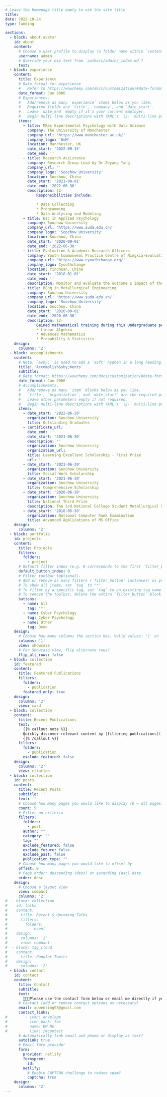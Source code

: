 ```yaml
---
# Leave the homepage title empty to use the site title
title:
date: 2022-10-24
type: landing

sections:
  - block: about.avatar
    id: about
    content:
      # Choose a user profile to display (a folder name within `content/authors/`)
      username: admin
      # Override your bio text from `authors/admin/_index.md`?
      text:
  - block: experience
    content:
      title: Experience
      # Date format for experience
      #   Refer to https://wowchemy.com/docs/customization/#date-format
      date_format: Jan 2006
      # Experiences.
      #   Add/remove as many `experience` items below as you like.
      #   Required fields are `title`, `company`, and `date_start`.
      #   Leave `date_end` empty if it's your current employer.
      #   Begin multi-line descriptions with YAML's `|2-` multi-line prefix.
      items:
        - title: MRes Experimental Psychology with Data Science
          company: The University of Manchester
          company_url: 'https://www.manchester.ac.uk/'
          company_logo: 'UoM'
          location: Manchester, UK
          date_start: '2022-09-15'
          date_end: ''
        - title: Research Assistance
          company: Research Group Lead by Dr.Zeyang Yang
          company_url: ''
          company_logo: 'Soochow_University'
          location: Soochow, China
          date_start: '2021-09-01'
          date_end: '2022-06-30'
          description: |2-
              Responsibilities include:

              * Data Collecting
              * Programming
              * Data Analysing and Modeling
        - title: Bsc in Applied Psychology
          company: Soochow University
          company_url: 'https://www.suda.edu.cn/'
          company_logo: 'Soochow_University'
          location: Soochow, China
          date_start: '2020-09-01'
          date_end: '2022-06-30'
        - title: Evaluation & Academic Research Officers
          company: Youth Commonweal Practice Centre of Ningxia·Evaluation and Academic Research Department
          company_url: 'https://www.cyouthchange.org/'
          company_logo: Cyouthchange
          location: Yinchuan, China
          date_start: '2018-01-01'
          date_end: ''
          description: Monitor and evaluate the outcome & impact of the projects delivered by the Organization. Conduct academic research among the youth group in northwest China.
        - title: BEng in Metallurgical Engineering
          company: Soochow University
          company_url: 'https://www.suda.edu.cn/'
          company_logo: 'Soochow_University'
          location: Soochow, China
          date_start: '2016-09-01'
          date_end: '2020-06-30'
          description: |2-
              Gained mathematical training during this Undergraduate period, including:
              * Linear Algebra
              * Advanced Mathematics
              * Probability & Statistics
    design:
      columns: '2'
  - block: accomplishments
    content:
      # Note: `&shy;` is used to add a 'soft' hyphen in a long heading.
      title: 'Accomplish&shy;ments'
      subtitle:
      # Date format: https://wowchemy.com/docs/customization/#date-format
      date_format: Jan 2006
      # Accomplishments.
      #   Add/remove as many `item` blocks below as you like.
      #   `title`, `organization`, and `date_start` are the required parameters.
      #   Leave other parameters empty if not required.
      #   Begin multi-line descriptions with YAML's `|2-` multi-line prefix.
      items:
        - date_start: '2022-06-30'
          organization: Soochow University
          title: Outstanding Graduates
        - certificate_url: 
          date_end: ''
          date_start: '2021-06-30'
          description: ''
          organization: Soochow University
          organization_url: 
          title: Learning Excellent Scholarship - First Prize
          url: ''
        - date_start: '2021-06-30'
          organization: Soochow University
          title: Social Work Scholarship
        - date_start: '2021-06-30'
          organization: Soochow University
          title: Comprehensive Scholarship
        - date_start: '2020-06-30'
          organization: Soochow University
          title: National Third Prize
          description: The 3rd National College Student Metallurgical Science and Technology Competition
        - date_start: '2018-05-30'
          organization: National Computer Rank Examination
          title: Advanced Applications of MS Office
    design:
      columns: '2'
  - block: portfolio
    id: projects
    content:
      title: Projects
      filters:
        folders:
          - project
      # Default filter index (e.g. 0 corresponds to the first `filter_button` instance below).
      default_button_index: 0
      # Filter toolbar (optional).
      # Add or remove as many filters (`filter_button` instances) as you like.
      # To show all items, set `tag` to "*".
      # To filter by a specific tag, set `tag` to an existing tag name.
      # To remove the toolbar, delete the entire `filter_button` block.
      buttons:
        - name: All
          tag: '*'
        - name: Cyber Psychology
          tag: Cyber Psychology
        - name: Other
          tag: Demo
    design:
      # Choose how many columns the section has. Valid values: '1' or '2'.
      columns: '1'
      view: showcase
      # For Showcase view, flip alternate rows?
      flip_alt_rows: false
  - block: collection
    id: featured
    content:
      title: Featured Publications
      filters:
        folders:
          - publication
        featured_only: true
    design:
      columns: '2'
      view: card
  - block: collection
    content:
      title: Recent Publications
      text: |-
        {{% callout note %}}
        Quickly discover relevant content by [filtering publications](./publication/).
        {{% /callout %}}
      filters:
        folders:
          - publication
        exclude_featured: false
    design:
      columns: '2'
      view: citation
  - block: collection
    id: posts
    content:
      title: Recent Posts
      subtitle: ''
      text: ''
      # Choose how many pages you would like to display (0 = all pages)
      count: 5
      # Filter on criteria
      filters:
        folders:
          - post
        author: ""
        category: ""
        tag: ""
        exclude_featured: false
        exclude_future: false
        exclude_past: false
        publication_type: ""
      # Choose how many pages you would like to offset by
      offset: 0
      # Page order: descending (desc) or ascending (asc) date.
      order: desc
    design:
      # Choose a layout view
      view: compact
      columns: '2'
#  - block: collection
#    id: talks
#    content:
#      title: Recent & Upcoming Talks
#      filters:
#        folders:
#          - event
#    design:
#      columns: '2'
#      view: compact
#  - block: tag_cloud
#    content:
#      title: Popular Topics
#    design:
#      columns: '2'
  - block: contact
    id: contact
    content:
      title: Contact
      subtitle:
      text: |-
        🌟🌟🌟Please use the contact form below or email me directly if you have any questions or just want to chat. I'll be there in no time.😊
      # Contact (add or remove contact options as necessary)
      email: xuwenting98@gmail.com
      contact_links:
#        - icon: envelope
#          icon_pack: fas
#          name: DM Me
#          link: /#contact
      # Automatically link email and phone or display as text?
      autolink: true
      # Email form provider
      form:
        provider: netlify
        formspree:
          id:
        netlify:
          # Enable CAPTCHA challenge to reduce spam?
          captcha: true
    design:
      columns: '2'
---
```

